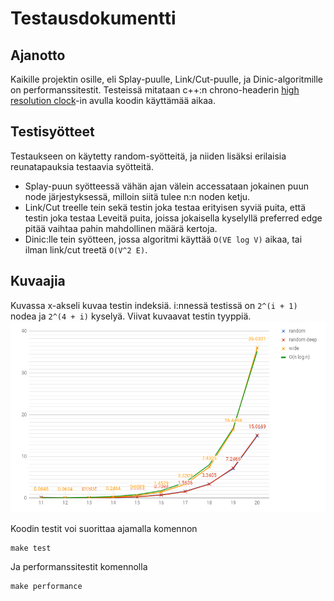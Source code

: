 # Testausdokumentti

## Ajanotto
Kaikille projektin osille, eli Splay-puulle, Link/Cut-puulle, ja Dinic-algoritmille on performanssitestit. Testeissä mitataan c++:n chrono-headerin [high resolution clock](http://en.cppreference.com/w/cpp/chrono/high_resolution_clock/now)-in avulla koodin käyttämää aikaa.

## Testisyötteet
Testaukseen on käytetty random-syötteitä, ja niiden lisäksi erilaisia reunatapauksia testaavia syötteitä.
- Splay-puun syötteessä vähän ajan välein accessataan jokainen puun node järjestyksessä, milloin siitä tulee n:n noden ketju.
- Link/Cut treelle tein sekä testin joka testaa erityisen syviä puita, että testin joka testaa Leveitä puita, joissa jokaisella kyselyllä preferred edge pitää vaihtaa pahin mahdollinen määrä kertoja.
- Dinic:lle tein syötteen, jossa algoritmi käyttää `O(VE log V)` aikaa, tai ilman link/cut treetä `O(V^2 E)`.

## Kuvaajia

Kuvassa x-akseli kuvaa testin indeksiä. i:nnessä testissä on `2^(i + 1)` nodea ja `2^(4 + i)` kyselyä. Viivat kuvaavat testin tyyppiä.
![link/cut plot](https://github.com/anroysko/tiralabra/blob/master/doc/pictures/link_cut_performance.png)


Koodin testit voi suorittaa ajamalla komennon
```
make test
```
Ja performanssitestit komennolla
```
make performance
```



